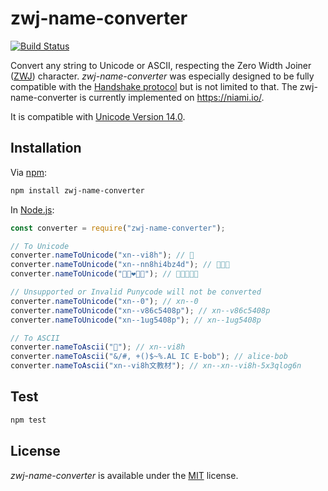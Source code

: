 # zwj-name-converter

[![Build Status][ci-status-img]][ci-status-url]

Convert any string to Unicode or ASCII, respecting the Zero Width Joiner ([ZWJ](https://emojipedia.org/zero-width-joiner/)) character. _zwj-name-converter_ was especially designed to be fully compatible with the [Handshake protocol](https://handshake.org/) but is not limited to that. The zwj-name-converter is currently implemented on https://niami.io/.

It is compatible with [Unicode Version 14.0](https://emojipedia.org/unicode-14.0/).

## Installation

Via [npm](https://www.npmjs.com/):

```bash
npm install zwj-name-converter
```

In [Node.js](https://nodejs.org/):

```js
const converter = require("zwj-name-converter");

// To Unicode
converter.nameToUnicode("xn--vi8h"); // 🍕
converter.nameToUnicode("xn--nn8hi4bz4d"); // 🧑🏼‍🚀
converter.nameToUnicode("👨🏾❤👨🏽"); // 👨🏾‍❤‍👨🏽

// Unsupported or Invalid Punycode will not be converted
converter.nameToUnicode("xn--0"); // xn--0
converter.nameToUnicode("xn--v86c5408p"); // xn--v86c5408p
converter.nameToUnicode("xn--1ug5408p"); // xn--1ug5408p

// To ASCII
converter.nameToAscii("🍕"); // xn--vi8h
converter.nameToAscii("&/#, +()$~%.AL IC E-bob"); // alice-bob
converter.nameToAscii("xn--vi8h文教材"); // xn--xn--vi8h-5x3qlog6n
```

## Test

```bash
npm test
```

## License

_zwj-name-converter_ is available under the [MIT](https://mths.be/mit) license.

[ci-status-img]: https://github.com/0xStefan/zwj-name-converter/workflows/Build/badge.svg
[ci-status-url]: https://github.com/0xStefan/zwj-name-converter/tree/main
